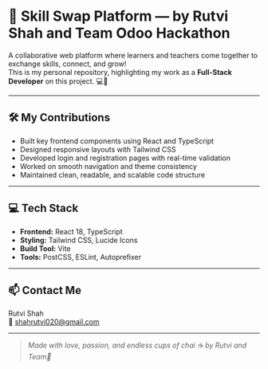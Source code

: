 # 🌟 Skill Swap Platform — by Rutvi Shah and Team Odoo Hackathon

A collaborative web platform where learners and teachers come together to exchange skills, connect, and grow!  
This is my personal repository, highlighting my work as a **Full-Stack Developer** on this project. 💻💙

---

## 🛠 My Contributions

- Built key frontend components using React and TypeScript
- Designed responsive layouts with Tailwind CSS
- Developed login and registration pages with real-time validation
- Worked on smooth navigation and theme consistency
- Maintained clean, readable, and scalable code structure

---

## 💻 Tech Stack

- **Frontend:** React 18, TypeScript
- **Styling:** Tailwind CSS, Lucide Icons
- **Build Tool:** Vite
- **Tools:** PostCSS, ESLint, Autoprefixer

---

## 📫 Contact Me

Rutvi Shah  
📧 shahrutvi020@gmail.com

---

> *Made with love, passion, and endless cups of chai ☕ by Rutvi and Team💖*
